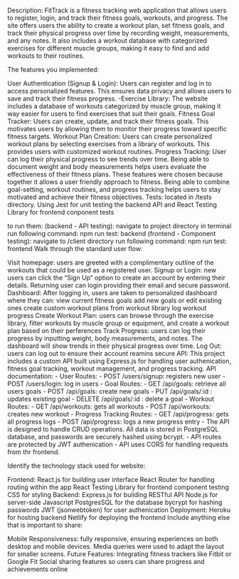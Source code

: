 Description: FitTrack is a fitness tracking web application that allows users to register, login, and track their fitness goals, workouts, and progress. The site offers users the ability to create a workout plan, set fitness goals, and track their physical progress over time by recording weight, measurements, and any notes. It also includes a workout database with categorized exercises for different muscle groups, making it easy to find and add workouts to their routines.

The features you implemented:

User Authentication (Signup & Login): Users can register and log in to access personalized features. This ensures data privacy and allows users to save and track their fitness progress. -Exercise Library: The website includes a database of workouts categorized by muscle group, making it way easier for users to find exercises that suit their goals.
Fitness Goal Tracker: Users can create, update, and track their fitness goals. This motivates users by allowing them to monitor their progress toward specific fitness targets.
Workout Plan Creation: Users can create personalized workout plans by selecting exercises from a library of workouts. This provides users with customized workout routines.
Progress Tracking: User can log their physical progress to see trends over time. Being able to document weight and body measurements helps users evaluate the effectiveness of their fitness plans.
These features were chosen because together it allows a user friendly approach to fitness. Being able to combine goal-setting, workout routines, and progress tracking helps users to stay motivated and achieve their fitness objectives.
Tests: located in /tests directory. Using Jest for unit testing the backend API and React Testing Library for frontend conponent tests

to run them: (backend - API testing):
navigate to project directory in terminal
run following command: npm run test: backend (frontend - Component testing):
navigate to /client directory
run following command: npm run test: frontend
Walk through the standard user flow:

Visit homepage: users are greeted with a complimentary outline of the workouts that could be used as a registered user.
Signup or Login: new users can click the “Sign Up” option to create an account by entering their details. Returning user can login providing their email and secure password.
Dashboard: After logging in, users are taken to personalized dashboard where they can:
view current fitness goals
add new goals or edit existing ones
create custom workout plans from workout library
log workout progress
Create Workout Plan: users can browse through the exercise library, filter workouts by muscle group or equipment, and create a workout plan based on their perferences
Track Progress: users can log their progress by inputting weight, body measurements, and notes. The dashboard will show trends in their physical progress over time.
Log Out: users can log out to ensure their account reamins secure
API: This project includes a custom API built using Express.js for handling user authenication, fitness goal tracking, workout management, and progress tracking. API documentation: - User Routes: - POST /users/signup: registers new user - POST /users/login: log in users - Goal Routes: - GET /api/goals: retrieve all users goals - POST /api/goals: create new goals - PUT /api/goals/:id : updates existing goal - DELETE /api/goals/:id : delete a goal - Workout Routes: - GET /api/workouts: gets all workouts - POST /api/workouts: creates new workout - Progress Tracking Routes: - GET /api/progress: gets all progress logs - POST /api/progress: logs a new progress entry - The API is designed to handle CRUD operations. All data is stored in PostgreSQL database, and passwords are securely hashed using bcrypt. - API routes are protected by JWT authenication - API uses CORS for handling requests from thr frontend.

Identify the technology stack used for website:

Frontend:
React.js for building user interface
React Router for handling routing within the app
React Testing Library for frontend component testing
CSS for styling
Backend:
Express.js for building RESTful API
Node.js for server-side Javascript
PostgresSQL for the database
bycrypt for hashing passwords
JWT (jsonwebtoken) for user authenication
Deployment:
Heroku for hosting backend
Netlify for deploying the frontend
Include anything else that is important to share:

Mobile Responsiveness: fully responsive, ensuring experiences on both desktop and mobile devices. Media queries were used to adapt the layout for smaller screens.
Future Features:
Integrating fitness trackers like Fitbit or Google Fit
Social sharing features so users can share progress and achievements online
